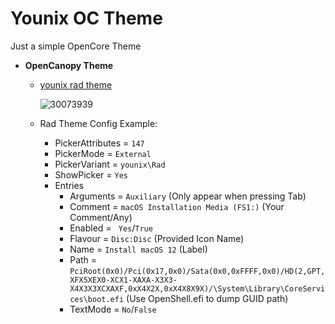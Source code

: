 # Younix OC Theme
Just a simple OpenCore Theme

-   **OpenCanopy Theme**

    -   [younix rad theme](https://github.com/iamyounix/msimagb460_tomahawk/releases/download/Release/theme_younix.zip)

        ![30073939](https://github.com/iamyounix/msimagb460_tomahawk/assets/72515939/6c640b15-32a6-4b01-ba5c-307afdb74167)

    -   Rad Theme Config Example:
        -   PickerAttributes = `147`
        -   PickerMode = `External`
        -   PickerVariant = `younix\Rad`
        -   ShowPicker = `Yes`
        -   Entries
            -   Arguments = `Auxiliary` (Only appear when pressing Tab)
            -   Comment = `macOS Installation Media (FS1:)` (Your Comment/Any)
            -   Enabled = ` Yes`/`True`
            -   Flavour = `Disc:Disc` (Provided Icon Name)
            -   Name = `Install macOS 12` (Label)
            -   Path = `PciRoot(0x0)/Pci(0x17,0x0)/Sata(0x0,0xFFFF,0x0)/HD(2,GPT,XFX5XEX0-XCX1-XAXA-X3X3-X4X3X3XCXAXF,0xX4X2X,0xX4X8X9X)/\System\Library\CoreServices\boot.efi` (Use OpenShell.efi to dump GUID path)
            -   TextMode = `No`/`False`
